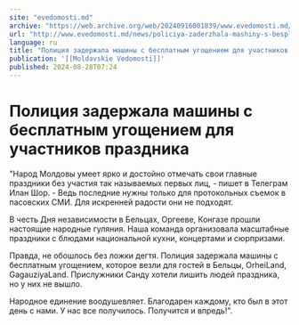 ```yaml
---
site: "evedomosti.md"
archive: "https://web.archive.org/web/20240916001839/www.evedomosti.md/news/policiya-zaderzhala-mashiny-s-besplatnym-ugosheniem-dlya-uch"
url: "http://www.evedomosti.md/news/policiya-zaderzhala-mashiny-s-besplatnym-ugosheniem-dlya-uch"
language: ru
title: "Полиция задержала машины с бесплатным угощением для участников праздника"
publication: '[[Moldavskie Vedomosti]]'
published: 2024-08-28T07:24
---
```


# Полиция задержала машины с бесплатным угощением для участников праздника

"Народ Молдовы умеет ярко и достойно отмечать свои главные праздники без участия так называемых первых лиц, - пишет в Телеграм Илан Шор. - Ведь последние нужны только для протокольных съемок в пасовских СМИ. Для искренней радости они не подходят.

В честь Дня независимости в Бельцах, Оргееве, Конгазе прошли настоящие народные гуляния. Наша команда организовала масштабные праздники с блюдами национальной кухни, концертами и сюрпризами.

Правда, не обошлось без ложки дегтя. Полиция задержала машины с бесплатным угощением, которое везли для гостей в Бельцы, OrheiLand, GagauziyaLand. Прислужники Санду хотели лишить людей праздника, но у них не вышло.

Народное единение воодушевляет. Благодарен каждому, кто был в этот день с нами. У нас все получилось. Получится и впредь!".